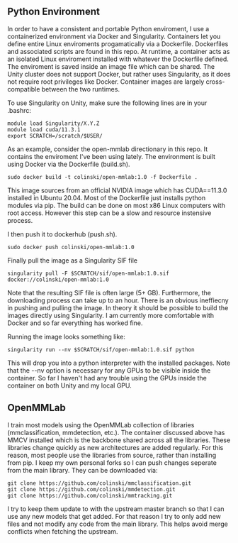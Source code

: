 
## Python Environment

In order to have a consistent and portable Python enviroment, I use a containerized environment via Docker and Singularity. 
Containers let you define entire Linux enviroments progamatically via a Dockerfile. Dockerfiles and associated scripts are found in this repo.
At runtime, a container acts as an isolated Linux enviroment installed with whatever the Dockerfile defined. 
The enviroment is saved inside an image file which can be shared.
The Unity cluster does not support Docker, but rather uses Singularity, as it does not require root privileges like Docker. 
Container images are largely cross-compatible between the two runtimes. 

To use Singularity on Unity, make sure the following lines are in your .bashrc:
```
module load Singularity/X.Y.Z
module load cuda/11.3.1
export SCRATCH=/scratch/$USER/
```


As an example, consider the open-mmlab directionary in this repo. 
It contains the enviroment I've been using lately.
The environment is built using Docker via the Dockerfile (build.sh). 
```
sudo docker build -t colinski/open-mmlab:1.0 -f Dockerfile .
```
This image sources from an official NVIDIA image which has CUDA==11.3.0 installed in Ubuntu 20.04. 
Most of the Dockerfile just installs python modules via pip.
The build can be done on most x86 Linux computers with root access. 
However this step can be a slow and resource instensive process.

I then push it to dockerhub (push.sh).
```
sudo docker push colinski/open-mmlab:1.0
```

Finally pull the image as a Singularity SIF file 
```
singularity pull -F $SCRATCH/sif/open-mmlab:1.0.sif docker://colinski/open-mmlab:1.0
```
Note that the resulting SIF file is often large (5+ GB). 
Furthermore, the downloading process can take up to an hour.
There is an obvious ineffiecny in pushing and pulling the image.
In theory it should be possible to build the images directly using Singularity.
I am currently more comfortable with Docker and so far everything has worked fine.

Running the image looks something like:
```
singularity run --nv $SCRATCH/sif/open-mmlab:1.0.sif python
```
This will drop you into a python interpreter with the installed packages. 
Note that the --nv option is necessary for any GPUs to be visible inside the container.
So far I haven't had any trouble using the GPUs inside the container on both Unity and my local GPU.

## OpenMMLab
I train most models using the OpenMMLab collection of libraries (mmclassification, mmdetection, etc.). 
The container discussed above has MMCV installed which is the backbone shared across all the libraries.
These libraries change quickly as new architectures are added regularly.
For this reason, most people use the libraries from source, rather than installing from pip.
I keep my own personal forks so I can push changes seperate from the main library.
They can be downloaded via:
```
git clone https://github.com/colinski/mmclassification.git
git clone https://github.com/colinski/mmdetection.git
git clone https://github.com/colinski/mmtracking.git
```
I try to keep them update to with the upstream master branch so that I can use any new models that get added.
For that reason I try to only add new files and not modify any code from the main library.
This helps avoid merge conflicts when fetching the upstream.
